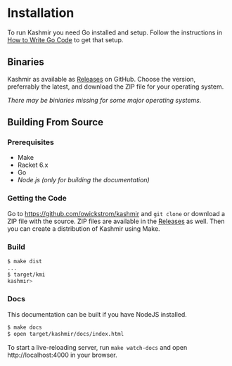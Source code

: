 # Installation

To run Kashmir you need Go installed and setup. Follow the instructions in
[How to Write Go Code](https://golang.org/doc/code.html) to get that setup.

## Binaries

Kashmir as available as [Releases](https://github.com/owickstrom/kashmir/releases) on
GitHub. Choose the version, preferrably the latest, and download the ZIP file for your
operating system.

*There may be biniaries missing for some major operating systems.*

## Building From Source

### Prerequisites

* Make
* Racket 6.x
* Go
* *Node.js (only for building the documentation)*

### Getting the Code

Go to https://github.com/owickstrom/kashmir and `git clone` or download a ZIP file with
the source. ZIP files are available in the [Releases](https://github.com/owickstrom/kashmir/releases)
as well. Then you can create a distribution of Kashmir using Make.

### Build

```bash
$ make dist
...
$ target/kmi
kashmir>
```

### Docs

This documentation can be built if you have NodeJS installed.

```bash
$ make docs
$ open target/kashmir/docs/index.html
```

To start a live-reloading server, run `make watch-docs` and open http://localhost:4000 in your
browser.

